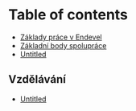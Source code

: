 # Table of contents

* [Základy práce v Endevel](README.md)
* [Základní body spolupráce](zakladni-body-spoluprace.md)
* [Untitled](untitled.md)

## Vzdělávání

* [Untitled](vzdelavani/untitled.md)

